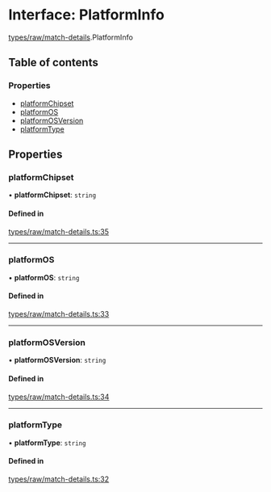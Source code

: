 # Interface: PlatformInfo

[types/raw/match-details](../modules/types_raw_match_details.md).PlatformInfo

## Table of contents

### Properties

- [platformChipset](types_raw_match_details.PlatformInfo.md#platformchipset)
- [platformOS](types_raw_match_details.PlatformInfo.md#platformos)
- [platformOSVersion](types_raw_match_details.PlatformInfo.md#platformosversion)
- [platformType](types_raw_match_details.PlatformInfo.md#platformtype)

## Properties

### platformChipset

• **platformChipset**: `string`

#### Defined in

[types/raw/match-details.ts:35](https://github.com/jameslinimk/unofficial-valorant-api/blob/1def087/package/src/types/raw/match-details.ts#L35)

___

### platformOS

• **platformOS**: `string`

#### Defined in

[types/raw/match-details.ts:33](https://github.com/jameslinimk/unofficial-valorant-api/blob/1def087/package/src/types/raw/match-details.ts#L33)

___

### platformOSVersion

• **platformOSVersion**: `string`

#### Defined in

[types/raw/match-details.ts:34](https://github.com/jameslinimk/unofficial-valorant-api/blob/1def087/package/src/types/raw/match-details.ts#L34)

___

### platformType

• **platformType**: `string`

#### Defined in

[types/raw/match-details.ts:32](https://github.com/jameslinimk/unofficial-valorant-api/blob/1def087/package/src/types/raw/match-details.ts#L32)

